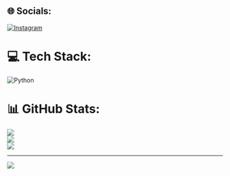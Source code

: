 
## 🌐 Socials:
[![Instagram](https://img.shields.io/badge/Instagram-%23E4405F.svg?logo=Instagram&logoColor=white)](https://instagram.com/sinchana_nk) 

# 💻 Tech Stack:
![Python](https://img.shields.io/badge/python-3670A0?style=for-the-badge&logo=python&logoColor=ffdd54)
# 📊 GitHub Stats:
![](https://github-readme-stats.vercel.app/api?username=SinchanaNK1&theme=dark&hide_border=true&include_all_commits=true&count_private=true)<br/>
![](https://github-readme-streak-stats.herokuapp.com/?user=SinchanaNK1&theme=dark&hide_border=true)<br/>
![](https://github-readme-stats.vercel.app/api/top-langs/?username=SinchanaNK1&theme=dark&hide_border=true&include_all_commits=true&count_private=true&layout=compact)

---
[![](https://visitcount.itsvg.in/api?id=SinchanaNK1&icon=0&color=0)](https://visitcount.itsvg.in)


